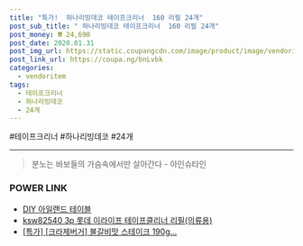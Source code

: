 ```yaml
--- 
title: "특가!  하나리빙데코 테이프크리너  160 리필 24개" 
post_sub_title: " 하나리빙데코 테이프크리너  160 리필 24개" 
post_money: ₩ 24,690 
post_date: 2020.01.31 
post_img_url: https://static.coupangcdn.com/image/product/image/vendoritem/2019/03/08/3000236867/de265e94-5361-4be9-8e01-76d93a075da4.jpg 
post_link_url: https://coupa.ng/bnLvbk 
categories: 
  - vendoritem 
tags: 
  - 테이프크리너 
  - 하나리빙데코 
  - 24개 
--- 
```

  #테이프크리너 #하나리빙데코 #24개 
<hr> 

> 분노는 바보들의 가슴속에서만 살아간다 - 아인슈타인 


### POWER LINK

* <a href="https://blog.naver.com/fasyy4321/221779265297" target="_blank">DIY 아일랜드 테이블</a>
* <a href="https://blog.naver.com/sakai111/221785558565" target="_blank">ksw82540 3p 롯데 이라이프 테이프클리너 리필(의류용)</a>
* <a href="https://blog.naver.com/sakai111/221789023460" target="_blank">[특가] [크라제버거] 불갈비맛 스테이크 190g...</a>
